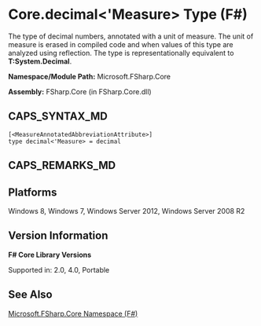 # Core.decimal<'Measure> Type (F#)

The type of decimal numbers, annotated with a unit of measure. The unit of measure is erased in compiled code and when values of this type are analyzed using reflection. The type is representationally equivalent to **T:System.Decimal**.

**Namespace/Module Path:** Microsoft.FSharp.Core

**Assembly:** FSharp.Core (in FSharp.Core.dll)


## CAPS_SYNTAX_MD

```
[<MeasureAnnotatedAbbreviationAttribute>]
type decimal<'Measure> = decimal
```

## CAPS_REMARKS_MD

## Platforms
Windows 8, Windows 7, Windows Server 2012, Windows Server 2008 R2


## Version Information
**F# Core Library Versions**

Supported in: 2.0, 4.0, Portable




## See Also
[Microsoft.FSharp.Core Namespace &#40;F&#35;&#41;](Microsoft.FSharp.Core+Namespace+%28F%23%29.md)

